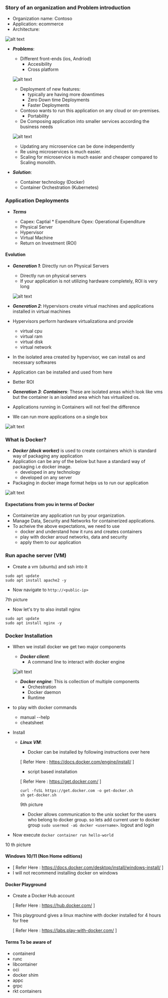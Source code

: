### Story of an organization and Problem introduction

* Organization name: Contoso
* Application: ecommerce
* Architecture:

![alt text](shots/1.PNG)

* _**Problems**_:
    * Different front-ends (ios, Andriod)
        * Accesibility
        * Cross platform

    ![alt text](shots/2.PNG)

    * Deployment of new features:
        * typically are having more downtimes
        * Zero Down time Deployments
        * Faster Deployments
    * Contoso wants to run this application on any cloud or on-premises.
        * Portability
    * De Composing application into smaller services according the business needs

    ![alt text](shots/3.PNG)

    * Updating any microservice can be done independently
    * Re using microservices is much easier.
    * Scaling for microservice is much easier and cheaper compared to Scaling monolith.
* _**Solution**_:
    * Container technology (Docker)
    * Container Orchestration (Kubernetes)

### Application Deployments

* _**Terms**_

    * Capex: Captial * Expenditure
    Opex: Operational Expenditure
    * Physical Server
    * Hypervisor
    * Virtual Machine
    * Return on Investment (ROI) 

#### Evolution

* _**Generation 1**_: Directly run on Physical Servers
    * Directly run on physical servers
    * If your application is not utilizing hardware completely, ROI is very long
    
    ![alt text](shots/4.PNG)

* _**Generation 2**_: Hypervisors create virtual machines and applications installed in virtual machines
* Hypervisors perform hardware virtualizationa and provide
    * virtual cpu
    * virtual ram
    * virtual disk
    * virtual network
* In the isolated area created by hypervisor, we can install os and necessary softwares
* Application can be installed and used from here
* Better ROI

* _**Generation 3**_: _**Containers**_: These are isolated areas which look like vms but the container is an isolated area which has virtualized os.
* Applications running in Containers will not feel the difference
* We can run more applications on a single box

![alt text](shots/5.PNG)

### What is Docker?

* _**Docker (dock worker)**_ is used to create containers which is standard way of packaging any application
* Application can be any of the below but have a standard way of packaging i.e docker image.
    * developed in any technology
    * developed on any server
* Packaging in docker image format helps us to run our application

![alt text](shots/6.PNG)

#### Expectations from you in terms of Docker

* Containerize any application run by your organization.
* Manage Data, Security and Networks for containerized applications.
* To acheive the above expectations, we need to use
    * docker and understand how it runs and creates containers
    * play with docker aroud networks, data and security
    * apply them to our application

### Run apache server (VM)

* Create a vm (ubuntu) and ssh into it
```
sudo apt update
sudo apt install apache2 -y
```
* Now navigate to `http://<public-ip>`

7th picture

* Now let's try to also install nginx
```
sudo apt update
sudo apt install nginx -y
```
### Docker Installation

* When we install docker we get two major components
    * _**Docker client**_:
        * A command line to interact with docker engine

    ![alt text](shots/8.PNG)

    * _**Docker engine**_: This is collection of multiple components
        * Orchestration
        * Docker daemon
        * Runtime
* to play with docker commands
    * manual --help
    * cheatsheet
* Install
    * _**Linux VM**_:
        * Docker can be installed by following instructions over here 
        
        [ Refer Here : https://docs.docker.com/engine/install/ ]

        * script based installation 
        
        [ Refer Here : https://get.docker.com/ ]
       ```
       curl -fsSL https://get.docker.com -o get-docker.sh
       sh get-docker.sh
       ```
       9th picture
       * Docker allows communication to the unix socket for the users who belong to docker group. so lets add current user to docker group `sudo usermod -aG docker <username>`. logout and login
* Now execute `docker container run hello-world`

10 th picture

#### Windows 10/11 (Non Home editions)

* [ Refer Here : https://docs.docker.com/desktop/install/windows-install/ ]
* I will not recommend installing docker on windows

#### Docker Playground

* Create a Docker Hub account 

    [ Refer Here : https://hub.docker.com/ ]

* This playground gives a linux machine with docker installed for 4 hours for free

    [ Refer Here : https://labs.play-with-docker.com/ ]

#### Terms To be aware of

* containerd
* runc
* libcontainer
* oci
* docker shim
* appc
* grpc
* rkt containers

        
